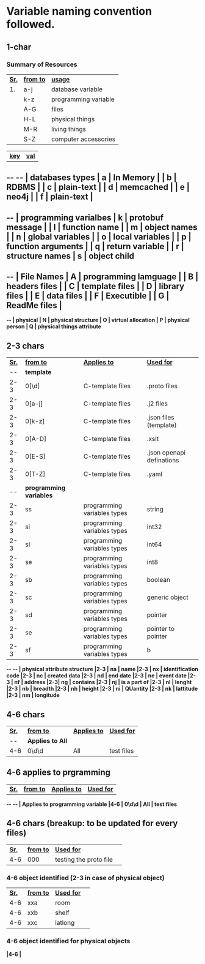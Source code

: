 # Variable naming convention followed.

## 1-char
### Summary of Resources
|    |    |    |
|----|----|----|
|<b><u>Sr. | <b><u>from to | <b><u>usage |
|1. | a-j | database variable | 
|   | k-z | programming variable |
|   | A-G | files |
|   | H-L | physical things |
|   | M-R | living things |
|   | S-Z | computer accessories |


|    |    |
|----|----|
|<b><u>key</u></b> | <b><u>val</u></b> |
--
--  | <b>databases types
| a  | In Memory |
| b  | RDBMS |
| c  | plain-text |
| d  | memcached |
| e  | neo4j |
| f  | plain-text |
--
--  | <b>programming varialbes
| k  | protobuf message |
| l  | function name |
| m  | object names |
| n  | global variables |
| o  | local variables |
| p  | function arguments | 
| q  | return variable |
| r  | structure names 
| s  | object child
--
--  | <b>File Names 
| A  | programming lamguage |
| B  | headers files |
| C  | template files |
| D  | library files |
| E  | data files |
| F  | Executible |
| G  | ReadMe files |
--
-- | <b>physical
| N | physical structure
| O | virtual allocation
| P | physical person
| Q | physical things attribute

## 2-3 chars
|   |     |    |    |
|----|----|----|----|
|<b><u>Sr. |  <b><u>from to | <b><u>Applies to | <b><u>Used for |
-- | <b>template
|2-3 | 0[\d]  | C-template files | .proto files
|2-3 | 0[a-j] | C-template files | .j2 files
2-3  | 0[k-z] | C-template files | .json files (template)
|2-3 | 0[A-D] | C-template files | .xslt
|2-3 | 0[E-S] | C-template files | .json openapi definations
|2-3 | 0[T-Z] | C-template files | .yaml  
-- | <b> programming variables
|2-3 | ss  | programming variables types | string
|2-3 | si  | programming variables types | int32
|2-3 | sI  | programming variables types | int64
|2-3 | se  | programming variables types | int8
|2-3 | sb  | programming variables types | boolean
|2-3 | sc  | programming variables types | generic object
|2-3 | sd  | programming variables types | pointer
|2-3 | se  | programming variables types | pointer to pointer
|2-3 | sf  | programming variables types |b
--
-- | <b>physical attribute structure
|2-3 | na  | name
|2-3 | nx  | identification code
|2-3 | nc  | created data
|2-3 | nd  | end date
|2-3 | ne  | event date
|2-3 | nf  | address
|2-3| ng  | contains
|2-3 | nj  | is a part of
|2-3 | nl  | lenght
|2-3 | nb  | breadth
|2-3 | nh  | height
|2-3 | ni  | QUantity
|2-3 | nk  | lattitude
|2-3 | nm  | longitude




## 4-6 chars
|   |     |    |    |
|----|----|----|----|
|<b><u>Sr. |  <b><u>from to | <b><u>Applies to | <b><u>Used for |
-- | <b>Applies to All
|4-6 | 0\d\d | All | test files

## 4-6 applies to prgramming
|   |   |   |   |
|----|----|----|----|
|<b><u>Sr. |  <b><u>from to | <b><u>Applies to | <b><u>Used for |
--
-- | <b>Applies to programming variable
|4-6 | 0\d\d | All | test files

## 4-6 chars (breakup: to be updated for every files)
|   |     |    |    |
|----|----|----|----|
|<b><u>Sr. |  <b><u>from to  | <b><u>Used for |
|4-6 | 000 | testing the proto file


### 4-6 object identified (2-3 in case of physical object)
|   |     |    |    |
|----|----|----|----|
|<b><u>Sr. |  <b><u>from to  | <b><u>Used for |
|4-6 | xxa  | room |
|4-6 | xxb  | shelf |
|4-6 | xxc  | latlong |


### 4-6 object identified for physical objects
|4-6 | 



